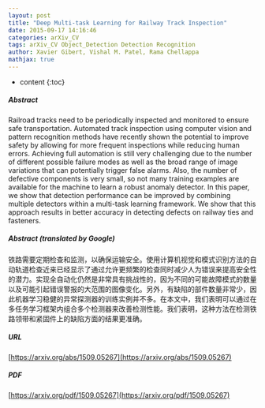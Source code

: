 ```yaml
---
layout: post
title: "Deep Multi-task Learning for Railway Track Inspection"
date: 2015-09-17 14:16:46
categories: arXiv_CV
tags: arXiv_CV Object_Detection Detection Recognition
author: Xavier Gibert, Vishal M. Patel, Rama Chellappa
mathjax: true
---
```


* content
{:toc}

##### Abstract
Railroad tracks need to be periodically inspected and monitored to ensure safe transportation. Automated track inspection using computer vision and pattern recognition methods have recently shown the potential to improve safety by allowing for more frequent inspections while reducing human errors. Achieving full automation is still very challenging due to the number of different possible failure modes as well as the broad range of image variations that can potentially trigger false alarms. Also, the number of defective components is very small, so not many training examples are available for the machine to learn a robust anomaly detector. In this paper, we show that detection performance can be improved by combining multiple detectors within a multi-task learning framework. We show that this approach results in better accuracy in detecting defects on railway ties and fasteners.

##### Abstract (translated by Google)
铁路需要定期检查和监测，以确保运输安全。使用计算机视觉和模式识别方法的自动轨道检查近来已经显示了通过允许更频繁的检查同时减少人为错误来提高安全性的潜力。实现全自动化仍然是非常具有挑战性的，因为不同的可能故障模式的数量以及可能引起错误警报的大范围的图像变化。另外，有缺陷的部件数量非常少，因此机器学习稳健的异常探测器的训练实例并不多。在本文中，我们表明可以通过在多任务学习框架内组合多个检测器来改善检测性能。我们表明，这种方法在检测铁路领带和紧固件上的缺陷方面的结果更准确。

##### URL
[https://arxiv.org/abs/1509.05267](https://arxiv.org/abs/1509.05267)

##### PDF
[https://arxiv.org/pdf/1509.05267](https://arxiv.org/pdf/1509.05267)

